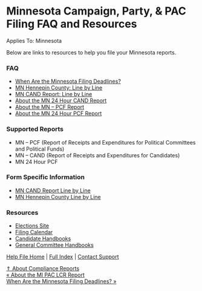  Minnesota Campaign, Party, & PAC Filing FAQ and Resources
==========

Applies To: Minnesota

Below are links to resources to help you file your Minnesota reports.

### FAQ ###

* [When Are the Minnesota Filing Deadlines?](https://ispolitical.com/When-Are-the-Minnesota-Filing-Deadlines)
* [MN Hennepin County: Line by Line](https://ispolitical.com/MN-Hennepin-County-Line-by-Line)
* [MN CAND Report: Line by Line](https://ispolitical.com/MN-CAND-Report-Line-by-Line)
* [About the MN 24 Hour CAND Report](https://ispolitical.com/About-the-MN-24-Hour-CAND-Report)
* [About the MN – PCF Report](https://ispolitical.com/About-the-MN-PCF-Report)
* [About the MN 24 Hour PCF Report](https://ispolitical.com/About-the-MN-24-Hour-PCF-Report)

### Supported Reports ###

* MN – PCF (Report of Receipts and Expenditures for Political Committees and Political Funds)
* MN – CAND (Report of Receipts and Expenditures for Candidates)
* MN 24 Hour PCF

### Form Specific Information ###

* [MN CAND Report Line by Line](https://ispolitical.com/MN-CAND-Report-Line-By-Line)
* [MN Hennepin County Line by Line](https://ispolitical.com/MN-Hennepin-County-Line-By-Line)

### Resources ###

* [Elections Site](https://www.sos.state.mn.us/elections-voting/)
* [Filing Calendar](https://cfb.mn.gov/filer-resources/disclosure-publications/calendars/calendars-archive)
* [Candidate Handbooks](https://cfb.mn.gov/filer-resources/self-help/handbooks/candidates)
* [General Committee Handbooks](https://cfb.mn.gov/filer-resources/self-help/handbooks/committees-and-funds)

[Help File Home](/help/) | [Full Index](/Help-File-Directory/) | [Contact Support](mailto:support@ISPolitical.com)

[⇑ About Compliance Reports](/About-Compliance-Reports)  
[« About the MI PAC LCR Report](/About-the-MI-PAC-LCR-Report)  
[When Are the Minnesota Filing Deadlines? »](/When-Are-the-Minnesota-Filing-Deadlines)
